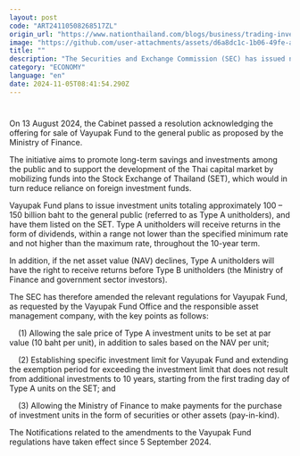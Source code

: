 ```yaml
---
layout: post
code: "ART24110508268517ZL"
origin_url: "https://www.nationthailand.com/blogs/business/trading-investment/40041329"
image: "https://github.com/user-attachments/assets/d6a8dc1c-1b06-49fe-a75d-6b2641a460e9"
title: ""
description: "The Securities and Exchange Commission (SEC) has issued notifications amending the regulations related to Vayupak Fund to support offerings to the general public, to promote savings and investments while driving growth of the Thai capital market.   "
category: "ECONOMY"
language: "en"
date: 2024-11-05T08:41:54.290Z
---
```


# 









On 13 August 2024, the Cabinet passed a resolution acknowledging the offering for sale of Vayupak Fund to the general public as proposed by the Ministry of Finance.

The initiative aims to promote long-term savings and investments among the public and to support the development of the Thai capital market by mobilizing funds into the Stock Exchange of Thailand (SET), which would in turn reduce reliance on foreign investment funds.

Vayupak Fund plans to issue investment units totaling approximately 100 – 150 billion baht to the general public (referred to as Type A unitholders), and have them listed on the SET. Type A unitholders will receive returns in the form of dividends, within a range not lower than the specified minimum rate and not higher than the maximum rate, throughout the 10-year term.

In addition, if the net asset value (NAV) declines, Type A unitholders will have the right to receive returns before Type B unitholders (the Ministry of Finance and government sector investors).

The SEC has therefore amended the relevant regulations for Vayupak Fund, as requested by the Vayupak Fund Office and the responsible asset management company, with the key points as follows:

    (1) Allowing the sale price of Type A investment units to be set at par value (10 baht per unit), in addition to sales based on the NAV per unit;

    (2) Establishing specific investment limit for Vayupak Fund and extending the exemption period for exceeding the investment limit that does not result from additional investments to 10 years, starting from the first trading day of Type A units on the SET; and

    (3) Allowing the Ministry of Finance to make payments for the purchase of investment units in the form of securities or other assets (pay-in-kind).

The Notifications related to the amendments to the Vayupak Fund regulations have taken effect since 5 September 2024.